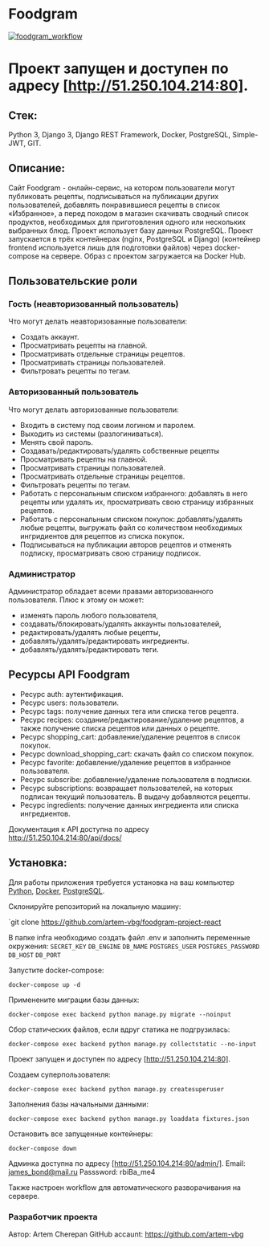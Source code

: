 # Foodgram

[![foodgram_workflow](https://github.com/artem-vbg/foodgram-project-react/actions/workflows/foodgram_workflow.yml/badge.svg)](https://github.com/artem-vbg/foodgram-project-react/actions/workflows/foodgram_workflow.yml)

# Проект запущен и доступен по адресу [http://51.250.104.214:80].

## Стек: 
Python 3, Django 3, Django REST Framework, Docker, PostgreSQL, Simple-JWT, GIT.

## Описание:
Cайт Foodgram - онлайн-сервис, на котором пользователи могут публиковать рецепты, подписываться на публикации других пользователей, добавлять понравившиеся рецепты в список «Избранное», а перед походом в магазин скачивать сводный список продуктов, необходимых для приготовления одного или нескольких выбранных блюд. Проект использует базу данных PostgreSQL. Проект запускается в трёх контейнерах (nginx, PostgreSQL и Django) (контейнер frontend используется лишь для подготовки файлов) через docker-compose на сервере. Образ с проектом загружается на Docker Hub.

## Пользовательские роли

### Гость (неавторизованный пользователь)

Что могут делать неавторизованные пользователи:

- Создать аккаунт.
- Просматривать рецепты на главной.
- Просматривать отдельные страницы рецептов.
- Просматривать страницы пользователей.
- Фильтровать рецепты по тегам.

### Авторизованный пользователь

Что могут делать авторизованные пользователи:

- Входить в систему под своим логином и паролем.
- Выходить из системы (разлогиниваться).
- Менять свой пароль.
- Создавать/редактировать/удалять собственные рецепты
- Просматривать рецепты на главной.
- Просматривать страницы пользователей.
- Просматривать отдельные страницы рецептов.
- Фильтровать рецепты по тегам.
- Работать с персональным списком избранного: добавлять в него рецепты или удалять их, просматривать свою страницу избранных рецептов.
- Работать с персональным списком покупок: добавлять/удалять любые рецепты, выгружать файл со количеством необходимых ингридиентов для рецептов из списка покупок.
- Подписываться на публикации авторов рецептов и отменять подписку, просматривать свою страницу подписок.

### Администратор

Администратор обладает всеми правами авторизованного пользователя. Плюс к этому он может:

- изменять пароль любого пользователя,
- создавать/блокировать/удалять аккаунты пользователей,
- редактировать/удалять любые рецепты,
- добавлять/удалять/редактировать ингредиенты.
- добавлять/удалять/редактировать теги.


## Ресурсы API Foodgram

- Ресурс auth: аутентификация.
- Ресурс users: пользователи.
- Ресурс tags: получение данных тега или списка тегов рецепта.
- Ресурс recipes: создание/редактирование/удаление рецептов, а также получение списка рецептов или данных о рецепте.
- Ресурс shopping_cart: добавление/удаление рецептов в список покупок.
- Ресурс download_shopping_cart: cкачать файл со списком покупок.
- Ресурс favorite: добавление/удаление рецептов в избранное пользователя.
- Ресурс subscribe: добавление/удаление пользователя в подписки.
- Ресурс subscriptions: возвращает пользователей, на которых подписан текущий пользователь. В выдачу добавляются рецепты.
- Ресурс ingredients: получение данных ингредиента или списка ингредиентов.

Документация к API доступна по адресу http://51.250.104.214:80/api/docs/

## Установка:
Для работы приложения требуется установка на ваш компьютер [Python](https://www.python.org/downloads/), [Docker](https://hub.docker.com/editions/community/docker-ce-desktop-windows), [PostgreSQL](https://postgrespro.ru/windows).

Склонируйте репозиторий на локальную машину:

  `git clone https://github.com/artem-vbg/foodgram-project-react

В папке infra необходимо создать файл .env и заполнить переменные окружения:
  `SECRET_KEY`
  `DB_ENGINE`
  `DB_NAME`
  `POSTGRES_USER`
  `POSTGRES_PASSWORD`
  `DB_HOST`
  `DB_PORT`

Запустите docker-compose:

  `docker-compose up -d`

Применените миграции базы данных:

  `docker-compose exec backend python manage.py migrate --noinput`

Сбор статических файлов, если вдруг статика не подгрузилась:

  `docker-compose exec backend python manage.py collectstatic --no-input`
  
Проект запущен и доступен по адресу [http://51.250.104.214:80].

Создаем суперпользователя:

  `docker-compose exec backend python manage.py createsuperuser`

Заполнения базы начальными данными:

  `docker-compose exec backend python manage.py loaddata fixtures.json`

Остановить все запущенные контейнеры:

  `docker-compose down`

Админка доступна по адресу [http://51.250.104.214:80/admin/].
Email: james_bond@mail.ru
Passsword: rbiBa_me4


Также настроен workflow для автоматического разворачивания на сервере.

### Разработчик проекта

Автор: Artem Cherepan 
GitHub accaunt: https://github.com/artem-vbg
